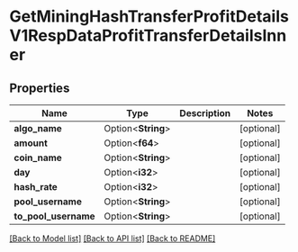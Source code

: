 # GetMiningHashTransferProfitDetailsV1RespDataProfitTransferDetailsInner

## Properties

Name | Type | Description | Notes
------------ | ------------- | ------------- | -------------
**algo_name** | Option<**String**> |  | [optional]
**amount** | Option<**f64**> |  | [optional]
**coin_name** | Option<**String**> |  | [optional]
**day** | Option<**i32**> |  | [optional]
**hash_rate** | Option<**i32**> |  | [optional]
**pool_username** | Option<**String**> |  | [optional]
**to_pool_username** | Option<**String**> |  | [optional]

[[Back to Model list]](../README.md#documentation-for-models) [[Back to API list]](../README.md#documentation-for-api-endpoints) [[Back to README]](../README.md)


